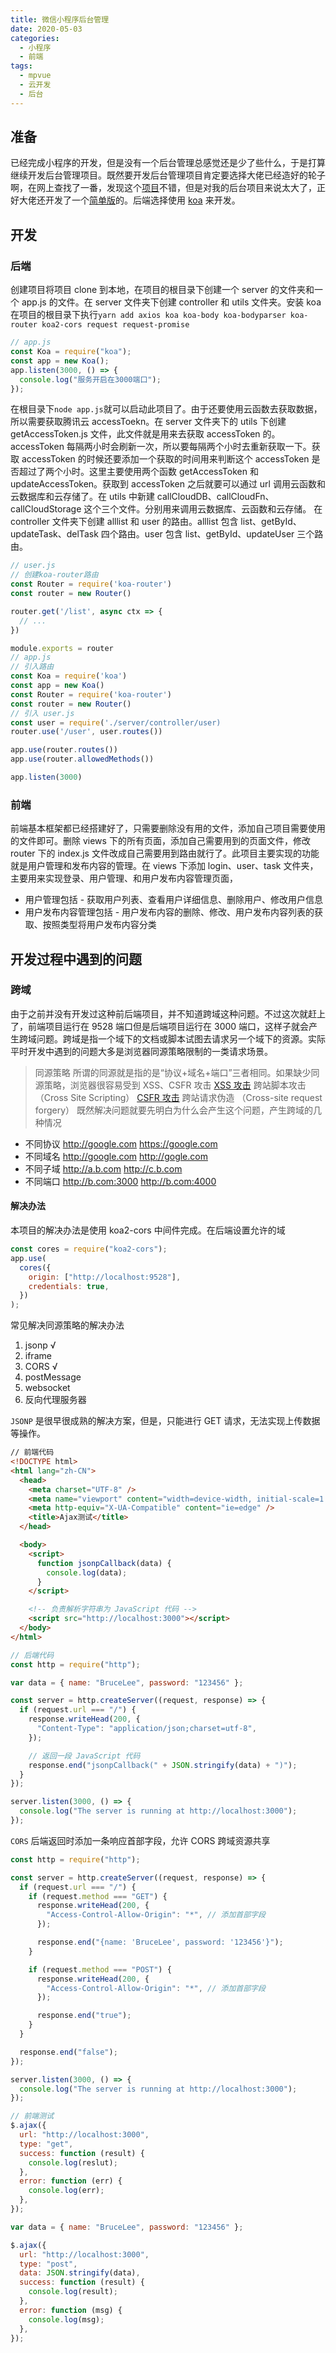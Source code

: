 ```yaml
---
title: 微信小程序后台管理
date: 2020-05-03
categories:
  - 小程序
  - 前端
tags:
  - mpvue
  - 云开发
  - 后台
---
```


## 准备

已经完成小程序的开发，但是没有一个后台管理总感觉还是少了些什么，于是打算继续开发后台管理项目。既然要开发后台管理项目肯定要选择大佬已经造好的轮子啊，在网上查找了一番，发现这个[项目](https://github.com/PanJiaChen/vue-element-admin)不错，但是对我的后台项目来说太大了，正好大佬还开发了一个[简单版](https://github.com/PanJiaChen/vue-admin-template)的。后端选择使用 [koa](https://koa.bootcss.com/) 来开发。

<!-- more -->

## 开发

### 后端

创建项目将项目 clone 到本地，在项目的根目录下创建一个 server 的文件夹和一个 app.js 的文件。在 server 文件夹下创建 controller 和 utils 文件夹。安装 koa 在项目的根目录下执行`yarn add axios koa koa-body koa-bodyparser koa-router koa2-cors request request-promise`

```js
// app.js
const Koa = require("koa");
const app = new Koa();
app.listen(3000, () => {
  console.log("服务开启在3000端口");
});
```

在根目录下`node app.js`就可以启动此项目了。由于还要使用云函数去获取数据，所以需要获取腾讯云 accessToekn。在 server 文件夹下的 utils 下创建 getAccessToken.js 文件，此文件就是用来去获取 accessToken 的。accessToken 每隔两小时会刷新一次，所以要每隔两个小时去重新获取一下。获取 accessToken 的时候还要添加一个获取的时间用来判断这个 accessToken 是否超过了两个小时。这里主要使用两个函数 getAccessToken 和 updateAccessToken。获取到 accessToken 之后就要可以通过 url 调用云函数和云数据库和云存储了。在 utils 中新建 callCloudDB、callCloudFn、callCloudStorage 这个三个文件。分别用来调用云数据库、云函数和云存储。
在 controller 文件夹下创建 alllist 和 user 的路由。alllist 包含 list、getById、updateTask、delTask 四个路由。user 包含 list、getById、updateUser 三个路由。

```js
// user.js
// 创建koa-router路由
const Router = require('koa-router')
const router = new Router()

router.get('/list', async ctx => {
  // ...
})

module.exports = router
// app.js
// 引入路由
const Koa = require('koa')
const app = new Koa()
const Router = require('koa-router')
const router = new Router()
// 引入 user.js
const user = require('./server/controller/user)
router.use('/user', user.routes())

app.use(router.routes())
app.use(router.allowedMethods())

app.listen(3000)
```

### 前端

前端基本框架都已经搭建好了，只需要删除没有用的文件，添加自己项目需要使用的文件即可。删除 views 下的所有页面，添加自己需要用到的页面文件，修改 router 下的 index.js 文件改成自己需要用到路由就行了。此项目主要实现的功能就是用户管理和发布内容的管理。在 views 下添加 login、user、task 文件夹，主要用来实现登录、用户管理、和用户发布内容管理页面，

- 用户管理包括 - 获取用户列表、查看用户详细信息、删除用户、修改用户信息
- 用户发布内容管理包括 - 用户发布内容的删除、修改、用户发布内容列表的获取、按照类型将用户发布内容分类

## 开发过程中遇到的问题

### 跨域

由于之前并没有开发过这种前后端项目，并不知道跨域这种问题。不过这次就赶上了，前端项目运行在 9528 端口但是后端项目运行在 3000 端口，这样子就会产生跨域问题。跨域是指一个域下的文档或脚本试图去请求另一个域下的资源。实际平时开发中遇到的问题大多是浏览器同源策略限制的一类请求场景。

> 同源策略 所谓的同源就是指的是“协议+域名+端口”三者相同。如果缺少同源策略，浏览器很容易受到 XSS、CSFR 攻击
> [XSS 攻击](https://www.jianshu.com/p/64a413ada155) 跨站脚本攻击（Cross Site Scripting）
> [CSFR 攻击](https://www.jianshu.com/p/64a413ada155) 跨站请求伪造 （Cross-site request forgery）
> 既然解决问题就要先明白为什么会产生这个问题，产生跨域的几种情况

- 不同协议 http://google.com https://google.com
- 不同域名 http://google.com http://gogle.com
- 不同子域 http://a.b.com http://c.b.com
- 不同端口 http://b.com:3000 http://b.com:4000

#### 解决办法

本项目的解决办法是使用 koa2-cors 中间件完成。在后端设置允许的域

```js
const cores = require("koa2-cors");
app.use(
  cores({
    origin: ["http://localhost:9528"],
    credentials: true,
  })
);
```

常见解决同源策略的解决办法

1. jsonp √
2. iframe
3. CORS √
4. postMessage
5. websocket
6. 反向代理服务器

`JSONP` 是很早很成熟的解决方案，但是，只能进行 GET 请求，无法实现上传数据等操作。

```html
// 前端代码
<!DOCTYPE html>
<html lang="zh-CN">
  <head>
    <meta charset="UTF-8" />
    <meta name="viewport" content="width=device-width, initial-scale=1.0" />
    <meta http-equiv="X-UA-Compatible" content="ie=edge" />
    <title>Ajax测试</title>
  </head>

  <body>
    <script>
      function jsonpCallback(data) {
        console.log(data);
      }
    </script>

    <!-- 负责解析字符串为 JavaScript 代码 -->
    <script src="http://localhost:3000"></script>
  </body>
</html>
```

```js
// 后端代码
const http = require("http");

var data = { name: "BruceLee", password: "123456" };

const server = http.createServer((request, response) => {
  if (request.url === "/") {
    response.writeHead(200, {
      "Content-Type": "application/json;charset=utf-8",
    });

    // 返回一段 JavaScript 代码
    response.end("jsonpCallback(" + JSON.stringify(data) + ")");
  }
});

server.listen(3000, () => {
  console.log("The server is running at http://localhost:3000");
});
```

`CORS` 后端返回时添加一条响应首部字段，允许 CORS 跨域资源共享

```js
const http = require("http");

const server = http.createServer((request, response) => {
  if (request.url === "/") {
    if (request.method === "GET") {
      response.writeHead(200, {
        "Access-Control-Allow-Origin": "*", // 添加首部字段
      });

      response.end("{name: 'BruceLee', password: '123456'}");
    }

    if (request.method === "POST") {
      response.writeHead(200, {
        "Access-Control-Allow-Origin": "*", // 添加首部字段
      });

      response.end("true");
    }
  }

  response.end("false");
});

server.listen(3000, () => {
  console.log("The server is running at http://localhost:3000");
});

// 前端测试
$.ajax({
  url: "http://localhost:3000",
  type: "get",
  success: function (result) {
    console.log(reslut);
  },
  error: function (err) {
    console.log(err);
  },
});

var data = { name: "BruceLee", password: "123456" };

$.ajax({
  url: "http://localhost:3000",
  type: "post",
  data: JSON.stringify(data),
  success: function (result) {
    console.log(result);
  },
  error: function (msg) {
    console.log(msg);
  },
});
```
